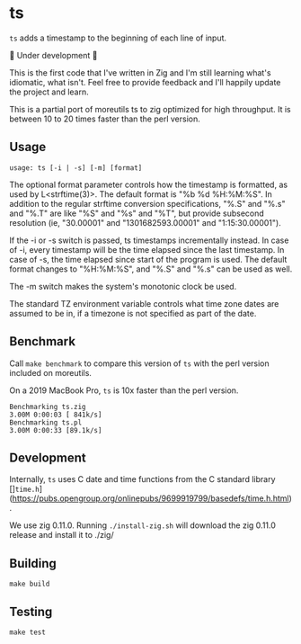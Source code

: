 # ts

`ts` adds a timestamp to the beginning of each line of input.

🚧 Under development 🚧

This is the first code that I've written in Zig and I'm still learning what's idiomatic, what isn't. Feel free to provide feedback and I'll happily update the project and learn.

This is a partial port of moreutils ts to zig optimized for high throughput. It is between 10 to 20 times faster than the perl version.

## Usage

    usage: ts [-i | -s] [-m] [format]

The optional format parameter controls how the timestamp is formatted, as used
by L<strftime(3)>. The default format is "%b %d %H:%M:%S". In addition to the
regular strftime conversion specifications, "%.S" and "%.s" and "%.T" are like
"%S" and "%s" and "%T", but provide subsecond resolution (ie, "30.00001" and
"1301682593.00001" and "1:15:30.00001").

If the -i or -s switch is passed, ts timestamps incrementally instead. In case
of -i, every timestamp will be the time elapsed since the last timestamp. In
case of -s, the time elapsed since start of the program is used. The default
format changes to "%H:%M:%S", and "%.S" and "%.s" can be used as well.

The -m switch makes the system's monotonic clock be used.

The standard TZ environment variable controls what time zone dates are assumed
to be in, if a timezone is not specified as part of the date.

## Benchmark

Call `make benchmark` to compare this version of `ts` with the perl version
included on moreutils.

On a 2019 MacBook Pro, `ts` is 10x faster than the perl version.

    Benchmarking ts.zig
    3.00M 0:00:03 [ 841k/s]
    Benchmarking ts.pl
    3.00M 0:00:33 [89.1k/s]

## Development

Internally, `ts` uses C date and time functions from the C standard library
[]`time.h`](https://pubs.opengroup.org/onlinepubs/9699919799/basedefs/time.h.html).

We use zig 0.11.0. Running `./install-zig.sh` will download the zig 0.11.0
release and install it to ./zig/

## Building

    make build

## Testing

    make test
